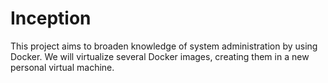 # Inception
This project aims to broaden knowledge of system administration by using Docker. We will virtualize several Docker images, creating them in a new personal virtual machine.
